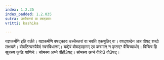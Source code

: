 ```yaml
---
index: 1.2.35
index_padded: 1.2.035
sutra: उच्चैस्तरां वा वषट्कारः
vritti: kashika

---
```

यज्ञकर्मणि इति वर्तते। यज्ञकर्मणि वषट्कारः उच्चैस्तरां वा भवति एकश्रुतिर् वा। वषट्शब्देन अत्र वौषट् शब्दो लक्षयते। वौषटित्यस्यैवैदं स्वरविधानम्। यद्येवं वौषड्ग्रहणम् एव कस्मान् न कृतम्? वैचित्र्यार्थम्। विचित्र हि सूत्रस्य कृतिः पाणिनेः। सोमस्य अग्ने वीही3षट्। सोमस्य अग्ने वीही3 वौ3षट्।